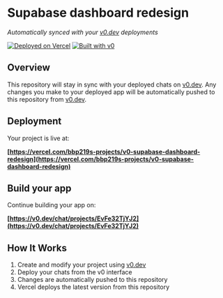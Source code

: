 # Supabase dashboard redesign

*Automatically synced with your [v0.dev](https://v0.dev) deployments*

[![Deployed on Vercel](https://img.shields.io/badge/Deployed%20on-Vercel-black?style=for-the-badge&logo=vercel)](https://vercel.com/bbp219s-projects/v0-supabase-dashboard-redesign)
[![Built with v0](https://img.shields.io/badge/Built%20with-v0.dev-black?style=for-the-badge)](https://v0.dev/chat/projects/EvFe32TjYJ2)

## Overview

This repository will stay in sync with your deployed chats on [v0.dev](https://v0.dev).
Any changes you make to your deployed app will be automatically pushed to this repository from [v0.dev](https://v0.dev).

## Deployment

Your project is live at:

**[https://vercel.com/bbp219s-projects/v0-supabase-dashboard-redesign](https://vercel.com/bbp219s-projects/v0-supabase-dashboard-redesign)**

## Build your app

Continue building your app on:

**[https://v0.dev/chat/projects/EvFe32TjYJ2](https://v0.dev/chat/projects/EvFe32TjYJ2)**

## How It Works

1. Create and modify your project using [v0.dev](https://v0.dev)
2. Deploy your chats from the v0 interface
3. Changes are automatically pushed to this repository
4. Vercel deploys the latest version from this repository
